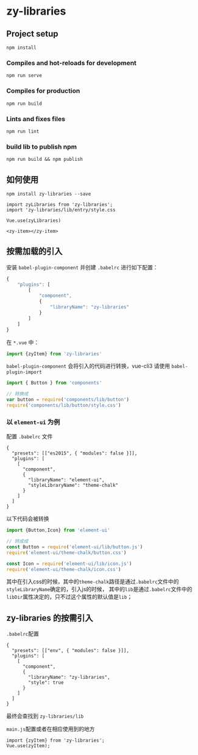 # zy-libraries

## Project setup
```
npm install
```

### Compiles and hot-reloads for development
```
npm run serve
```

### Compiles for production
```
npm run build
```

### Lints and fixes files
```
npm run lint
```

### build lib to publish npm
```
npm run build && npm publish
```

## 如何使用
```
npm install zy-libraries --save

import zyLibraries from 'zy-libraries';
import 'zy-libraries/lib/entry/style.css

Vue.use(zyLibraries)

<zy-item></zy-item>
```

## 按需加载的引入

安装 `babel-plugin-component` 并创建 `.babelrc` 进行如下配置：
```javascript
{
    "plugins": [
        [
            "component",
            {
                "libraryName": "zy-libraries"
            }
        ]
    ]
}
```
在 `*.vue` 中：
```javascript
import {zyItem} from 'zy-libraries'
```

`babel-plugin-component` 会将引入的代码进行转换，vue-cli3 请使用 `babel-plugin-import`

```js
import { Button } from 'components'

// 转换成
var button = require('components/lib/button')
require('components/lib/button/style.css')
```

### 以 `element-ui` 为例
配置 `.babelrc` 文件
```
{
  "presets": [["es2015", { "modules": false }]],
  "plugins": [
    [
      "component",
      {
        "libraryName": "element-ui",
        "styleLibraryName": "theme-chalk"
      }
    ]
  ]
}
```
以下代码会被转换
```js
import {Button,Icon} from 'element-ui'

// 转成成
const Button = require('element-ui/lib/button.js')
require('element-ui/theme-chalk/button.css')

const Icon = require('element-ui/lib/icon.js')
require('element-ui/theme-chalk/icon.css')
```
其中在引入css的时候，其中的`theme-chalk`路径是通过`.babelrc`文件中的`styleLibraryName`确定的，引入js的时候，
其中的`lib`是通过`.babelrc`文件中的`libDir`属性决定的，只不过这个属性的默认值是`lib`；

## zy-libraries 的按需引入

`.babelrc`配置
```
{
  "presets": [["env", { "modules": false }]],
  "plugins": [
    [
      "component",
      {
        "libraryName": "zy-libraries",
        "style": true
      }
    ]
  ]
}
```
最终会查找到 `zy-libraries/lib`

`main.js`配置或者在相应使用到的地方
```
import {zyItem} from 'zy-libraries';
Vue.use(zyItem);
```
